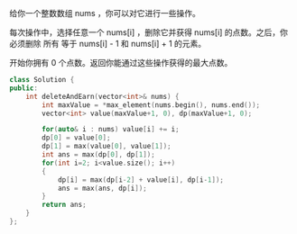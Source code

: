 给你一个整数数组 nums ，你可以对它进行一些操作。

每次操作中，选择任意一个 nums[i] ，删除它并获得 nums[i] 的点数。之后，你必须删除 所有 等于 nums[i] - 1 和 nums[i] + 1 的元素。

开始你拥有 0 个点数。返回你能通过这些操作获得的最大点数。



```c++
class Solution {
public:
    int deleteAndEarn(vector<int>& nums) {
        int maxValue = *max_element(nums.begin(), nums.end());
        vector<int> value(maxValue+1, 0), dp(maxValue+1, 0);

        for(auto& i : nums) value[i] += i;
        dp[0] = value[0];
        dp[1] = max(value[0], value[1]);
        int ans = max(dp[0], dp[1]);
        for(int i=2; i<value.size(); i++)
        {
            dp[i] = max(dp[i-2] + value[i], dp[i-1]);
            ans = max(ans, dp[i]);
        }
        return ans;
    }
};
```

